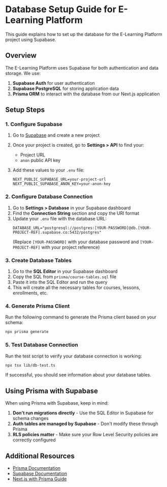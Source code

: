 # Database Setup Guide for E-Learning Platform

This guide explains how to set up the database for the E-Learning Platform project using Supabase.

## Overview

The E-Learning Platform uses Supabase for both authentication and data storage. We use:

1. **Supabase Auth** for user authentication
2. **Supabase PostgreSQL** for storing application data
3. **Prisma ORM** to interact with the database from our Next.js application

## Setup Steps

### 1. Configure Supabase

1. Go to [Supabase](https://supabase.com/) and create a new project
2. Once your project is created, go to **Settings > API** to find your:
   - Project URL
   - `anon` public API key

3. Add these values to your `.env` file:
   ```
   NEXT_PUBLIC_SUPABASE_URL=your-project-url
   NEXT_PUBLIC_SUPABASE_ANON_KEY=your-anon-key
   ```

### 2. Configure Database Connection

1. Go to **Settings > Database** in your Supabase dashboard
2. Find the **Connection String** section and copy the URI format
3. Update your `.env` file with the database URL:
   ```
   DATABASE_URL="postgresql://postgres:[YOUR-PASSWORD]@db.[YOUR-PROJECT-REF].supabase.co:5432/postgres"
   ```
   (Replace `[YOUR-PASSWORD]` with your database password and `[YOUR-PROJECT-REF]` with your project reference)

### 3. Create Database Tables

1. Go to the **SQL Editor** in your Supabase dashboard
2. Copy the SQL from `prisma/course-tables.sql` file
3. Paste it into the SQL Editor and run the query
4. This will create all the necessary tables for courses, lessons, enrollments, etc.

### 4. Generate Prisma Client

Run the following command to generate the Prisma client based on your schema:

```bash
npx prisma generate
```

### 5. Test Database Connection

Run the test script to verify your database connection is working:

```bash
npx tsx lib/db-test.ts
```

If successful, you should see information about your database tables.

## Using Prisma with Supabase

When using Prisma with Supabase, keep in mind:

1. **Don't run migrations directly** - Use the SQL Editor in Supabase for schema changes
2. **Auth tables are managed by Supabase** - Don't modify these through Prisma
3. **RLS policies matter** - Make sure your Row Level Security policies are correctly configured

## Additional Resources

- [Prisma Documentation](https://www.prisma.io/docs/)
- [Supabase Documentation](https://supabase.com/docs)
- [Next.js with Prisma Guide](https://www.prisma.io/nextjs)
